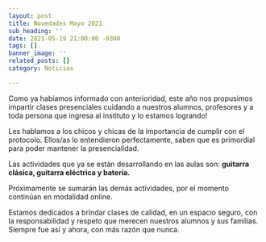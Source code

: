 ```yaml
---
layout: post
title: Novedades Mayo 2021
sub_heading: ''
date: 2021-05-19 21:00:00 -0300
tags: []
banner_image: ''
related_posts: []
category: Noticias

---
```

Como ya habíamos informado con anterioridad, este año nos propusimos impartir clases presenciales cuidando a nuestros alumnos, profesores y a toda persona que ingresa al instituto y lo estamos logrando!

Les hablamos a los chicos y chicas de la importancia de cumplir con el protocolo. Ellos/as lo entendieron perfectamente, saben que es primordial para poder mantener la presencialidad.

Las actividades que ya se están desarrollando en las aulas son: **guitarra clásica, guitarra eléctrica y batería.**

Próximamente se sumarán las demás actividades, por el momento continúan en modalidad online.

Estamos dedicados a brindar clases de calidad, en un espacio seguro, con la responsabilidad y respeto que merecen nuestros alumnos y sus familias. Siempre fue así y ahora, con más razón que nunca.